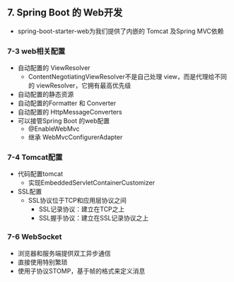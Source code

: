 ## 7. Spring Boot 的 Web开发

- spring-boot-starter-web为我们提供了内嵌的 Tomcat 及Spring MVC依赖

### 7-3 web相关配置

- 自动配置的 ViewResolver
  - ContentNegotiatingViewResolver不是自己处理 view，而是代理给不同的 viewResolver，它拥有最高优先级
- 自动配置的静态资源
- 自动配置的Formatter 和 Converter
- 自动配置的 HttpMessageConverters
- 可以接管Spring Boot 的web配置
  - @EnableWebMvc
  - 继承 WebMvcConfigurerAdapter

### 7-4 Tomcat配置

- 代码配置tomcat
  - 实现EmbeddedServletContainerCustomizer
- SSL配置
  - SSL协议位于TCP和应用层协议之间
    - SSL记录协议：建立在TCP之上
    - SSL握手协议：建立在SSL记录协议之上

### 7-6 WebSocket

- 浏览器和服务端提供双工异步通信
- 直接使用特别繁琐
- 使用子协议STOMP，基于帧的格式来定义消息

